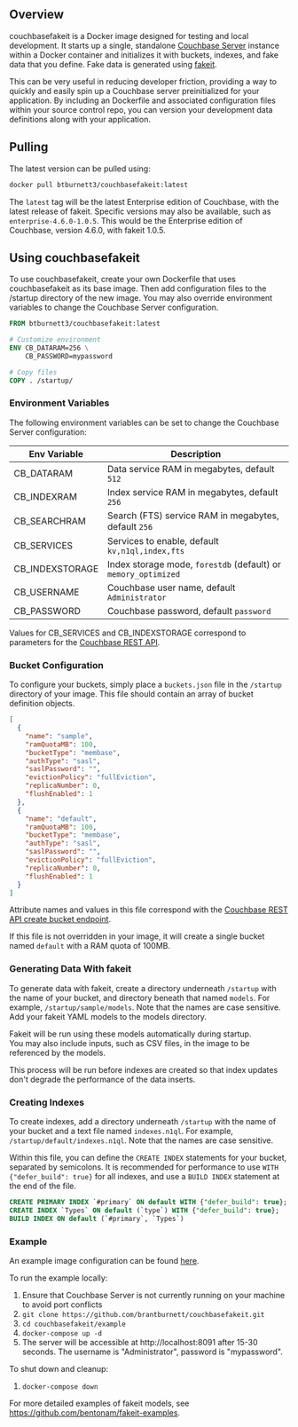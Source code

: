 ## Overview

couchbasefakeit is a Docker image designed for testing and local development.  It starts up a single, standalone [Couchbase Server](http://couchbase.com) instance within a Docker container and initializes it with buckets, indexes, and fake data that you define.  Fake data is generated using [fakeit](https://www.npmjs.com/package/fakeit).

This can be very useful in reducing developer friction, providing a way to quickly and easily spin up a Couchbase server preinitialized for your application.  By including an Dockerfile and associated configuration files within your source control repo, you can version your development data definitions along with your application.

## Pulling

The latest version can be pulled using:

```sh
docker pull btburnett3/couchbasefakeit:latest
```

The `latest` tag will be the latest Enterprise edition of Couchbase, with the latest release of fakeit.  Specific versions may also be available, such as `enterprise-4.6.0-1.0.5`.  This would be the Enterprise edition of Couchbase, version 4.6.0, with fakeit 1.0.5.

## Using couchbasefakeit

To use couchbasefakeit, create your own Dockerfile that uses couchbasefakeit as its base image.  Then add configuration files to the /startup directory of the new image.  You may also override environment variables to change the Couchbase Server configuration.

```dockerfile
FROM btburnett3/couchbasefakeit:latest

# Customize environment
ENV CB_DATARAM=256 \
    CB_PASSWORD=mypassword

# Copy files
COPY . /startup/
```

### Environment Variables

The following environment variables can be set to change the Couchbase Server configuration:

| Env Variable    | Description                                                    |
| ------------    | -----------                                                    |
| CB_DATARAM      | Data service RAM in megabytes, default `512`                   |
| CB_INDEXRAM     | Index service RAM in megabytes, default `256`                  |
| CB_SEARCHRAM    | Search (FTS) service RAM in megabytes, default `256`           |
| CB_SERVICES     | Services to enable, default `kv,n1ql,index,fts`                |
| CB_INDEXSTORAGE | Index storage mode, `forestdb` (default) or `memory_optimized` |
| CB_USERNAME     | Couchbase user name, default `Administrator`                   |
| CB_PASSWORD     | Couchbase password, default `password`                         |

Values for CB_SERVICES and CB_INDEXSTORAGE correspond to parameters for the [Couchbase REST API](https://developer.couchbase.com/documentation/server/4.6/rest-api/rest-endpoints-all.html).

### Bucket Configuration

To configure your buckets, simply place a `buckets.json` file in the `/startup` directory of your image.  This file should contain an array of bucket definition objects.

```json
[
  {
    "name": "sample",
    "ramQuotaMB": 100,
    "bucketType": "membase",
    "authType": "sasl",
    "saslPassword": "",
    "evictionPolicy": "fullEviction",
    "replicaNumber": 0,
    "flushEnabled": 1
  },
  {
    "name": "default",
    "ramQuotaMB": 100,
    "bucketType": "membase",
    "authType": "sasl",
    "saslPassword": "",
    "evictionPolicy": "fullEviction",
    "replicaNumber": 0,
    "flushEnabled": 1
  }
]
```

Attribute names and values in this file correspond with the [Couchbase REST API create bucket endpoint](https://developer.couchbase.com/documentation/server/4.6/rest-api/rest-bucket-create.html).

If this file is not overridden in your image, it will create a single bucket named `default` with a RAM quota of 100MB.

### Generating Data With fakeit

To generate data with fakeit, create a directory underneath `/startup` with the name of your bucket, and directory beneath that named `models`.  For example, `/startup/sample/models`.  Note that the names are case sensitive.  Add your fakeit YAML models to the models directory.

Fakeit will be run using these models automatically during startup.  
You may also include inputs, such as CSV files, in the image to be referenced by the models.

This process will be run before indexes are created so that index updates don't degrade the performance of the data inserts.

### Creating Indexes

To create indexes, add a directory underneath `/startup` with the name of your bucket and a text file named `indexes.n1ql`.  For example, `/startup/default/indexes.n1ql`.  Note that the names are case sensitive.

Within this file, you can define the `CREATE INDEX` statements for your bucket, separated by semicolons.  It is recommended for performance to use `WITH {"defer_build": true}` for all indexes, and use a `BUILD INDEX` statement at the end of the file.

```sql
CREATE PRIMARY INDEX `#primary` ON default WITH {"defer_build": true};
CREATE INDEX `Types` ON default (`type`) WITH {"defer_build": true};
BUILD INDEX ON default (`#primary`, `Types`)
```

### Example

An example image configuration can be found [here](example/).

To run the example locally:

1. Ensure that Couchbase Server is not currently running on your machine to avoid port conflicts
2. `git clone https://github.com/brantburnett/couchbasefakeit.git`
3. `cd couchbasefakeit/example`
4. `docker-compose up -d`
5. The server will be accessible at http://localhost:8091 after 15-30 seconds. The username is "Administrator", password is "mypassword".

To shut down and cleanup:

1. `docker-compose down`

For more detailed examples of fakeit models, see https://github.com/bentonam/fakeit-examples.